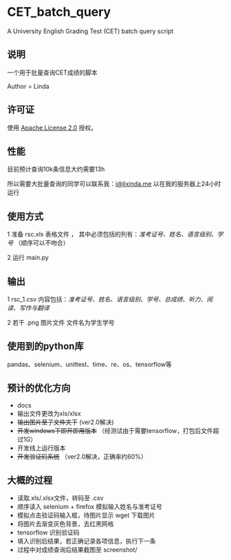 # CET_batch_query
A University English Grading Test (CET) batch query script



## 说明
一个用于批量查询CET成绩的脚本

Author = Linda


## 许可证

使用 [Apache License 2.0](LICENSE) 授权。

## 性能
目前预计查询10k条信息大约需要13h

所以需要大批量查询的同学可以联系我：i@lixinda.me 以在我的服务器上24小时运行


## 使用方式

 1 准备 rsc.xls 表格文件 ， 其中必须包括的列有：*准考证号、姓名、语言级别、学号* （顺序可以不吻合）
 
 2 运行 main.py


## 输出

 1 rsc_1.csv 内容包括：*准考证号、姓名、语言级别、学号、总成绩、听力、阅读、写作与翻译*
 
 2 若干 .png  图片文件 文件名为学生学号


## 使用到的python库

pandas、selenium、unittest、time、re、os、tensorflow等
 


## 预计的优化方向

 - docs
 - 输出文件更改为xls/xlsx
 - ~~输出图片至子文件夹下~~  (ver2.0解决)
 - ~~开发windows下即开即用版本~~ （经测试由于需要tensorflow，打包后文件超过1G）
 - 开发线上运行版本
 - ~~开发验证码系统~~  （ver2.0解决，正确率约60%）
 
## 大概的过程
 
 - 读取.xls/.xlsx文件，转码至 .csv
 - 顺序读入  selenium + firefox 模拟输入姓名与准考证号
 - 模拟点击验证码输入框，待图片显示 wget 下载图片
 - 将图片去渐变灰色背景，去红黑网格
 - tensorflow 识别验证码
 - 填入识别后结果，若正确记录各项信息，执行下一条
 - 过程中对成绩查询后结果截图至 screenshot/ 
